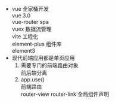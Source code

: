 - vue 全家桶开发  
    vue 3.0  
    vue-router  spa  
    vuex    数据流管理  
    vite 工程化  
    element-plus 组件库   
    element3    
- 现代前端应用都是单页应用  
    1. 需要专门的前端路由对象  
        前后端分离  
    2. app.use()  
        前端路由  
        router-view router-link 全局组件声明  